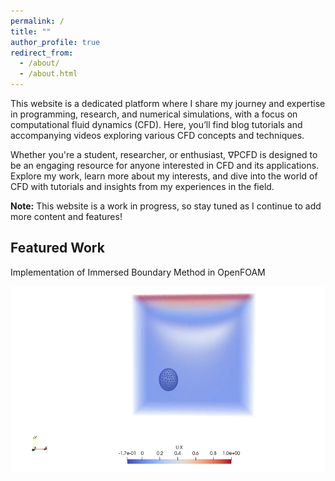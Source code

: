 ```yaml
---
permalink: /
title: ""
author_profile: true
redirect_from: 
  - /about/
  - /about.html
---
```


<!--<div class="logo-container" style="text-align: center; margin: 20px 0;">
  <img src="/images/dpcfd_logo.png" alt="DPCFD Logo" style="width: 200px;">
</div>-->

This website is a dedicated platform where I share my journey and expertise in programming, research, and numerical simulations, with a focus on computational fluid dynamics (CFD). Here, you’ll find blog tutorials and accompanying videos exploring various CFD concepts and techniques.

Whether you're a student, researcher, or enthusiast, &nabla;PCFD is designed to be an engaging resource for anyone interested in CFD and its applications. Explore my work, learn more about my interests, and dive into the world of CFD with tutorials and insights from my experiences in the field.

**Note:** This website is a work in progress, so stay tuned as I continue to add more content and features!

## Featured Work
<div class="featured-animation">
  <p class="caption">Implementation of Immersed Boundary Method in OpenFOAM</p>
  <img src="/images/cfd_gallery/3d_particle.webp" alt="IBM LDC" loading="lazy">
</div>

